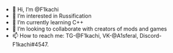- 👋 Hi, I’m @F1kachi
- 👀 I’m interested in Russification
- 🌱 I’m currently learning С++
- 💞️ I’m looking to collaborate with creators of mods and games
- 📫 How to reach me: TG-@F1kachi, VK-@A1sferal, Discord- F1kachi#4547.
